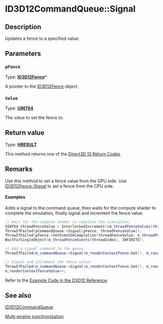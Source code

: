 # ID3D12CommandQueue::Signal

## Description

Updates a fence to a specified value.

## Parameters

### `pFence`

Type: **[ID3D12Fence](https://learn.microsoft.com/windows/win32/api/d3d12/nn-d3d12-id3d12fence)***

A pointer to the [ID3D12Fence](https://learn.microsoft.com/windows/win32/api/d3d12/nn-d3d12-id3d12fence) object.

### `Value`

Type: **[UINT64](https://learn.microsoft.com/windows/win32/WinProg/windows-data-types)**

The value to set the fence to.

## Return value

Type: **[HRESULT](https://learn.microsoft.com/windows/win32/com/structure-of-com-error-codes)**

This method returns one of the [Direct3D 12 Return Codes](https://learn.microsoft.com/windows/win32/direct3d12/d3d12-graphics-reference-returnvalues).

## Remarks

Use this method to set a fence value from the GPU side. Use [ID3D12Fence::Signal](https://learn.microsoft.com/windows/win32/api/d3d12/nf-d3d12-id3d12fence-signal) to set a fence from the CPU side.

#### Examples

Adds a signal to the command queue, then waits for the compute shader to complete the simulation, finally signal and increment the fence value.

```cpp
// Wait for the compute shader to complete the simulation.
UINT64 threadFenceValue = InterlockedIncrement(&m_threadFenceValues[threadIndex]);
ThrowIfFailed(pCommandQueue->Signal(pFence, threadFenceValue));
ThrowIfFailed(pFence->SetEventOnCompletion(threadFenceValue, m_threadFenceEvents[threadIndex]));
WaitForSingleObject(m_threadFenceEvents[threadIndex], INFINITE);

```

```cpp
// Add a signal command to the queue.
ThrowIfFailed(m_commandQueue->Signal(m_renderContextFence.Get(), m_renderContextFenceValue));

```

```cpp
// Signal and increment the fence value.
ThrowIfFailed(m_commandQueue->Signal(m_renderContextFence.Get(), m_renderContextFenceValue));
m_renderContextFenceValue++;

```

Refer to the [Example Code in the D3D12 Reference](https://learn.microsoft.com/windows/win32/direct3d12/notes-on-example-code).

## See also

[ID3D12CommandQueue](https://learn.microsoft.com/windows/win32/api/d3d12/nn-d3d12-id3d12commandqueue)

[Multi-engine synchronization](https://learn.microsoft.com/windows/win32/direct3d12/user-mode-heap-synchronization)